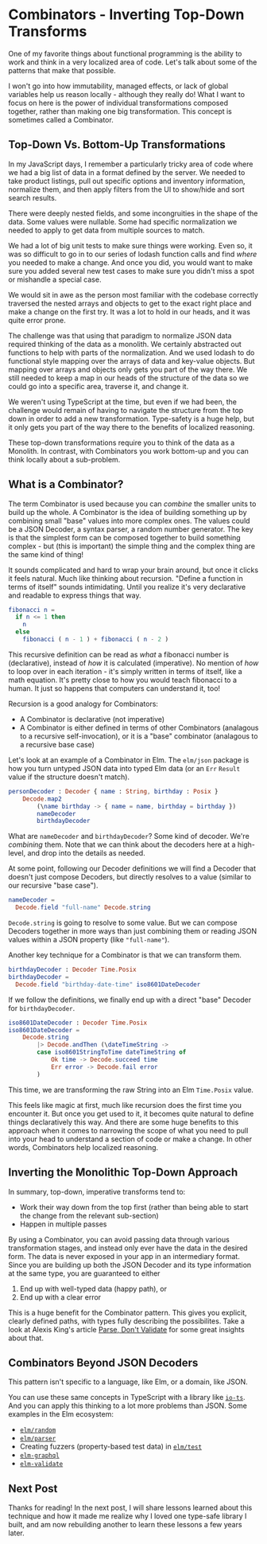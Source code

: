 # Combinators - Inverting Top-Down Transforms

One of my favorite things about functional programming is the ability to work and think in a very localized area of code. Let's talk about some of the patterns that make that possible.

I won't go into how immutability, managed effects, or lack of global variables help us reason locally - although they really do! What I want to focus on here is the power of individual transformations composed together, rather than making one big transformation. This concept is sometimes called a Combinator.

## Top-Down Vs. Bottom-Up Transformations

In my JavaScript days, I remember a particularly tricky area of code where we had a big list of data in a format defined by the server. We needed to take product listings, pull out specific options and inventory information, normalize them, and then apply filters from the UI to show/hide and sort search results.

There were deeply nested fields, and some incongruities in the shape of the data. Some values were nullable. Some had specific normalization we needed to apply to get data from multiple sources to match.

We had a lot of big unit tests to make sure things were working. Even so, it was so difficult to go in to our series of lodash function calls and find _where_ you needed to make a change. And once you did, you would want to make sure you added several new test cases to make sure you didn't miss a spot or mishandle a special case.

We would sit in awe as the person most familiar with the codebase correctly traversed the nested arrays and objects to get to the exact right place and make a change on the first try. It was a lot to hold in our heads, and it was quite error prone.

The challenge was that using that paradigm to normalize JSON data required thinking of the data as a monolith. We certainly abstracted out functions to help with parts of the normalization. And we used lodash to do functional style mapping over the arrays of data and key-value objects. But mapping over arrays and objects only gets you part of the way there. We still needed to keep a map in our heads of the structure of the data so we could go into a specific area, traverse it, and change it.

We weren't using TypeScript at the time, but even if we had been, the challenge would remain of having to navigate the structure from the top down in order to add a new transformation. Type-safety is a huge help, but it only gets you part of the way there to the benefits of localized reasoning.

These top-down transformations require you to think of the data as a Monolith. In contrast, with Combinators you work bottom-up and you can think locally about a sub-problem.

## What is a Combinator?

The term Combinator is used because you can _combine_ the smaller units to build up the whole. A Combinator is the idea of building something up by combining small "base" values into more complex ones. The values could be a JSON Decoder, a syntax parser, a random number generator. The key is that the simplest form can be composed together to build something complex - but (this is important) the simple thing and the complex thing are the same kind of thing!

It sounds complicated and hard to wrap your brain around, but once it clicks it feels natural. Much like thinking about recursion. "Define a function in terms of itself" sounds intimidating. Until you realize it's very declarative and readable to express things that way.

```elm
fibonacci n =
  if n <= 1 then
    n
  else
    fibonacci ( n - 1 ) + fibonacci ( n - 2 )
```

This recursive definition can be read as _what_ a fibonacci number is (declarative), instead of _how_ it is calculated (imperative). No mention of _how_ to loop over in each iteration - it's simply written in terms of itself, like a math equation. It's pretty close to how you would teach fibonacci to a human. It just so happens that computers can understand it, too!

Recursion is a good analogy for Combinators:

- A Combinator is declarative (not imperative)
- A Combinator is either defined in terms of other Combinators (analagous to a recursive self-invocation), or it is a "base" combinator (analagous to a recursive base case)

Let's look at an example of a Combinator in Elm. The `elm/json` package is how you turn untyped JSON data into typed Elm data (or an `Err` `Result` value if the structure doesn't match).

```elm
personDecoder : Decoder { name : String, birthday : Posix }
    Decode.map2
        (\name birthday -> { name = name, birthday = birthday })
        nameDecoder
        birthdayDecoder
```

What are `nameDecoder` and `birthdayDecoder`? Some kind of decoder. We're _combining_ them. Note that we can think about the decoders here at a high-level, and drop into the details as needed.

At some point, following our Decoder definitions we will find a Decoder that doesn't just compose Decoders, but directly resolves to a value (similar to our recursive "base case").

```elm
nameDecoder =
  Decode.field "full-name" Decode.string
```

`Decode.string` is going to resolve to some value. But we can compose Decoders together in more ways than just combining them or reading JSON values within a JSON property (like `"full-name"`).

Another key technique for a Combinator is that we can transform them.

```elm
birthdayDecoder : Decoder Time.Posix
birthdayDecoder =
  Decode.field "birthday-date-time" iso8601DateDecoder
```

If we follow the definitions, we finally end up with a direct "base" Decoder for `birthdayDecoder`.

```elm
iso8601DateDecoder : Decoder Time.Posix
iso8601DateDecoder =
    Decode.string
        |> Decode.andThen (\dateTimeString ->
        case iso8601StringToTime dateTimeString of
            Ok time -> Decode.succeed time
            Err error -> Decode.fail error
        )
```

This time, we are transforming the raw String into an Elm `Time.Posix` value.

This feels like magic at first, much like recursion does the first time you encounter it. But once you get used to it, it becomes quite natural to define things declaratively this way. And there are some huge benefits to this approach when it comes to narrowing the scope of what you need to pull into your head to understand a section of code or make a change. In other words, Combinators help localized reasoning.

## Inverting the Monolithic Top-Down Approach

In summary, top-down, imperative transforms tend to:

- Work their way down from the top first (rather than being able to start the change from the relevant sub-section)
- Happen in multiple passes

By using a Combinator, you can avoid passing data through various transformation stages, and instead only ever have the data in the desired form. The data is never exposed in your app in an intermediary format. Since you are building up both the JSON Decoder and its type information at the same type, you are guaranteed to either

1. End up with well-typed data (happy path), or
2. End up with a clear error

This is a huge benefit for the Combinator pattern. This gives you explicit, clearly defined paths, with types fully describing the possibilites. Take a look at Alexis King's article [Parse, Don't Validate](https://lexi-lambda.github.io/blog/2019/11/05/parse-don-t-validate/) for some great insights about that.

## Combinators Beyond JSON Decoders

This pattern isn't specific to a language, like Elm, or a domain, like JSON.

You can use these same concepts in TypeScript with a library like [`io-ts`](https://github.com/gcanti/io-ts). And you can apply this thinking to a lot more problems than JSON. Some examples in the Elm ecosystem:

- [`elm/random`](https://package.elm-lang.org/packages/elm/random/latest/)
- [`elm/parser`](https://package.elm-lang.org/packages/elm/parser/latest/)
- Creating fuzzers (property-based test data) in [`elm/test`](https://package.elm-lang.org/packages/elm-explorations/test/latest/)
- [`elm-graphql`](https://github.com/dillonkearns/elm-graphql)
- [`elm-validate`](https://package.elm-lang.org/packages/rtfeldman/elm-validate/latest/)

## Next Post

Thanks for reading! In the next post, I will share lessons learned about this technique and how it made me realize why I loved one type-safe library I built, and am now rebuilding another to learn these lessons a few years later.
